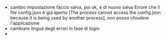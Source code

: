 - cambio impostazione faccio salva, poi ok, e di nuovo salva Errore che il file config.json é giá aperto [The process cannot access the config.json because it is being used by another process], non posso chiudere l'applicazione
- cambiare lingua degli errori in fase di login
- 